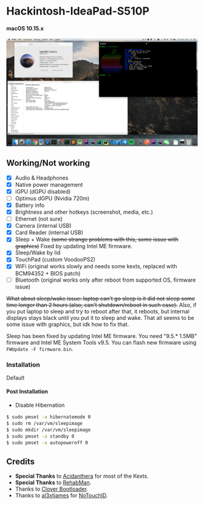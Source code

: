 # Hackintosh-IdeaPad-S510P

#### macOS 10.15.x

![Screenshot](.github/screenshot.png)

## Working/Not working

- [x] Audio & Headphones
- [x] Native power management
- [x] iGPU (dGPU disabled)
- [ ] Optimus dGPU (Nvidia 720m)
- [x] Battery info
- [x] Brightness and other hotkeys (screenshot, media, etc.)
- [ ] Ethernet (not sure)
- [x] Camera (internal USB)
- [x] Card Reader (internal USB)
- [x] Sleep + Wake ~~(some strange problems with this, some issue with graphics)~~ Fixed by updating Intel ME firmware.
- [x] Sleep/Wake by lid
- [x] TouchPad (custom VoodooPS2)
- [x] WiFi (original works slowly and needs some kexts, replaced with BCM94352 + BIOS patch)
- [ ] Bluetooth (original works only after reboot from supported OS, firmware issue)

~~What about sleep/wake issue: laptop can't go sleep is it did not sleep some time longer than 2 hours (also, can't shutdown/reboot in such case).~~ Also, if you put laptop to sleep and try to reboot after that, it reboots, but internal displays stays black until you put it to sleep and wake. That all seems to be some issue with graphics, but idk how to fix that.

Sleep has been fixed by updating Intel ME firmware. You need "9.5.* 1.5MB" firmware and Intel ME System Tools v9.5. You can flash new firmware using `FWUpdate -F firmware.bin`.

### Installation

Default

#### Post Installation

- Disable Hibernation

```sh
$ sudo pmset -a hibernatemode 0
$ sudo rm /var/vm/sleepimage
$ sudo mkdir /var/vm/sleepimage
$ sudo pmset -a standby 0
$ sudo pmset -a autopoweroff 0
```

## Credits

- **Special Thanks** to [Acidanthera](https://github.com/acidanthera) for most of the Kexts.
- **Special Thanks** to [RehabMan](https://github.com/RehabMan).
- Thanks to [Clover Bootloader](https://sourceforge.net/projects/cloverefiboot).
- Thanks to [al3xtjames](https://github.com/al3xtjames) for [NoTouchID](https://github.com/al3xtjames/NoTouchID).

